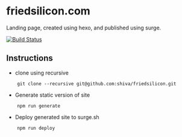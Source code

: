 friedsilicon.com
====
Landing page, created using hexo, and published using surge.

[![Build Status](https://travis-ci.org/shiva/friedsilicon.svg?branch=master)](https://travis-ci.org/shiva/friedsilicon)

Instructions
-----
- clone using recursive

```
    git clone --recursive git@github.com:shiva/friedsilicon.git
```

- Generate static version of site

```
    npm run generate
```

- Deploy generated site to surge.sh

```
    npm run deploy
```
